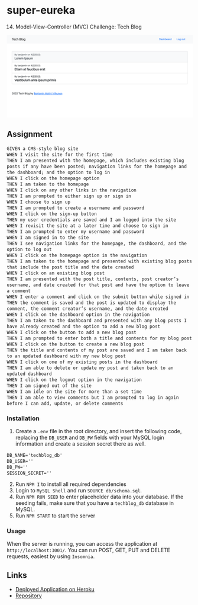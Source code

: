 # super-eureka
14. Model-View-Controller (MVC) Challenge: Tech Blog

![screenshot of the homepage](./assets/images/screenshot.png)

## Assignment
```
GIVEN a CMS-style blog site
WHEN I visit the site for the first time
THEN I am presented with the homepage, which includes existing blog posts if any have been posted; navigation links for the homepage and the dashboard; and the option to log in
WHEN I click on the homepage option
THEN I am taken to the homepage
WHEN I click on any other links in the navigation
THEN I am prompted to either sign up or sign in
WHEN I choose to sign up
THEN I am prompted to create a username and password
WHEN I click on the sign-up button
THEN my user credentials are saved and I am logged into the site
WHEN I revisit the site at a later time and choose to sign in
THEN I am prompted to enter my username and password
WHEN I am signed in to the site
THEN I see navigation links for the homepage, the dashboard, and the option to log out
WHEN I click on the homepage option in the navigation
THEN I am taken to the homepage and presented with existing blog posts that include the post title and the date created
WHEN I click on an existing blog post
THEN I am presented with the post title, contents, post creator’s username, and date created for that post and have the option to leave a comment
WHEN I enter a comment and click on the submit button while signed in
THEN the comment is saved and the post is updated to display the comment, the comment creator’s username, and the date created
WHEN I click on the dashboard option in the navigation
THEN I am taken to the dashboard and presented with any blog posts I have already created and the option to add a new blog post
WHEN I click on the button to add a new blog post
THEN I am prompted to enter both a title and contents for my blog post
WHEN I click on the button to create a new blog post
THEN the title and contents of my post are saved and I am taken back to an updated dashboard with my new blog post
WHEN I click on one of my existing posts in the dashboard
THEN I am able to delete or update my post and taken back to an updated dashboard
WHEN I click on the logout option in the navigation
THEN I am signed out of the site
WHEN I am idle on the site for more than a set time
THEN I am able to view comments but I am prompted to log in again before I can add, update, or delete comments

```

### Installation

1. Create a `.env` file in the root directory, and insert the following code, replacing the `DB_USER` and `DB_PW` fields with your MySQL login information and create a session secret there as well.
```
DB_NAME='techblog_db'
DB_USER=''
DB_PW=''
SESSION_SECRET=''
```
2. Run `NPM I` to install all required dependencies
3. Login to `MySQL Shell` and run `SOURCE db/schema.sql`.
4. Run `NPM RUN SEED` to enter placeholder data into your database. If the seeding fails, make sure that you have a `techblog_db` database in MySQL.
5. Run `NPM START` to start the server

### Usage
When the server is running, you can access the application at `http://localhost:3001/`.
You can run POST, GET, PUT and DELETE requests, easiest by using `Insomnia`. 

## Links
* [Deployed Application on Heroku](https://mighty-scrubland-33072.herokuapp.com/)
* [Repository](https://github.com/D1sl/super-eureka)